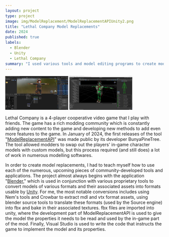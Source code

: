 ```yaml
---
layout: project
type: project
image: img/ModelReplacement/ModelReplacementAPIUnity2.png
title: "Lethal Company Model Replacements"
date: 2024
published: true
labels:
  - Blender
  - Unity
  - Lethal Company
summary: "I used various tools and model editing programs to create mods for the video game 'Lethal Company'."
---
```


<div class="text-center p-4">
  <img width="200px" src="../img/ModelReplacement/Blender1.png" class="img-thumbnail" >
  <img width="200px" src="../img/ModelReplacement/ModelReplacementAPIUnity.png" class="img-thumbnail" >

</div>

  Lethal Company is a 4-player cooperative video game that I play with friends. The game has a rich modding community which is constantly adding new content to the game and developing new methods to add even more features to the game. In January of 2024, the first releases of the tool "[ModelReplacementAPI](https://github.com/BunyaPineTree/LethalCompany_ModelReplacementAPI)" was made public by its developer BunyaPineTree. The tool allowed modders to swap out the players' in-game character models with custom models, but this process required (and still does) a lot of work in numerous modelling softwares. 

  In order to create model replacements, I had to teach myself how to use each of the numerous, upcoming pieces of community-developed tools and applications. The project almost always begins with the application "[Blender](https://www.blender.org/)," which is used in conjunction with various proprietary tools to convert models of various formats and their associated assets into formats usable by [Unity](https://unity.com/). For me, the most notable conversions includes using Nem's tools and Crowbar to extract mdl and vtx format assets, using blender source tools to translate these formats (used by the Source engine) into fbx and bake in their associated textures. fbx files are imported into unity, where the development part of ModelReplacementAPI is used to give the model the properties it needs to be read and used by the in-game part of the mod. Finally, Visual Studio is used to write the code that instructs the game to implement the model and its properties.
